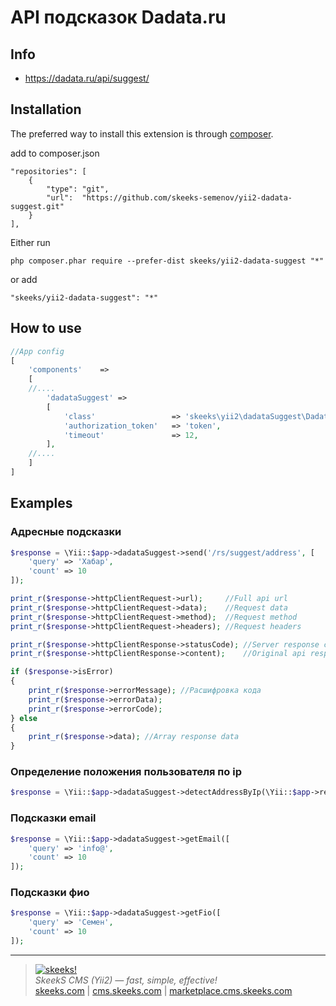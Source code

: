 API подсказок Dadata.ru
===================================

Info
------------
* https://dadata.ru/api/suggest/

Installation
------------

The preferred way to install this extension is through [composer](http://getcomposer.org/download/).

add to composer.json
```
"repositories": [
    {
        "type": "git",
        "url":  "https://github.com/skeeks-semenov/yii2-dadata-suggest.git"
    }
],
```

Either run

```
php composer.phar require --prefer-dist skeeks/yii2-dadata-suggest "*"
```

or add

```
"skeeks/yii2-dadata-suggest": "*"
```

How to use
----------

```php
//App config
[
    'components'    =>
    [
    //....
        'dadataSuggest' =>
        [
            'class'                 => 'skeeks\yii2\dadataSuggest\DadataSuggestApi',
            'authorization_token'   => 'token',
            'timeout'               => 12,
        ],
    //....
    ]
]

```

Examples
----------

### Адресные подсказки
```php
$response = \Yii::$app->dadataSuggest->send('/rs/suggest/address', [
    'query' => 'Хабар',
    'count' => 10
]);

print_r($response->httpClientRequest->url);     //Full api url
print_r($response->httpClientRequest->data);    //Request data
print_r($response->httpClientRequest->method);  //Request method
print_r($response->httpClientRequest->headers); //Request headers

print_r($response->httpClientResponse->statusCode); //Server response code
print_r($response->httpClientResponse->content);    //Original api response

if ($response->isError)
{
    print_r($response->errorMessage); //Расшифровка кода
    print_r($response->errorData);
    print_r($response->errorCode);
} else
{
    print_r($response->data); //Array response data
}
```

### Определение положения пользователя по ip
```php
$response = \Yii::$app->dadataSuggest->detectAddressByIp(\Yii::$app->request->userIP);
```


### Подсказки email
```php
$response = \Yii::$app->dadataSuggest->getEmail([
    'query' => 'info@',
    'count' => 10
]);
```

### Подсказки фио
```php
$response = \Yii::$app->dadataSuggest->getFio([
    'query' => 'Семен',
    'count' => 10
]);
```
___

> [![skeeks!](https://gravatar.com/userimage/74431132/13d04d83218593564422770b616e5622.jpg)](http://skeeks.com)  
<i>SkeekS CMS (Yii2) — fast, simple, effective!</i>  
[skeeks.com](http://skeeks.com) | [cms.skeeks.com](http://cms.skeeks.com) | [marketplace.cms.skeeks.com](http://marketplace.cms.skeeks.com)

